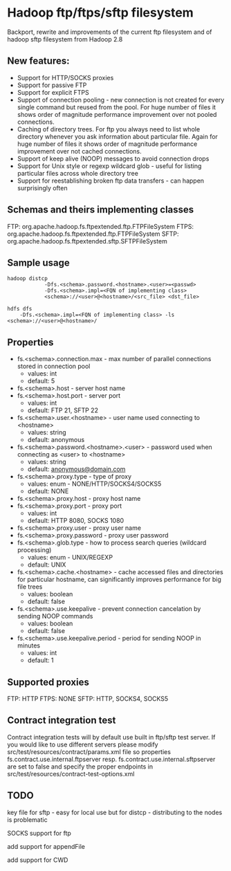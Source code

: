 <!---
Licensed under the Apache License, Version 2.0 (the "License");
you may not use this file except in compliance with the License.
You may obtain a copy of the License at

 http://www.apache.org/licenses/LICENSE-2.0

Unless required by applicable law or agreed to in writing, software
distributed under the License is distributed on an "AS IS" BASIS,
WITHOUT WARRANTIES OR CONDITIONS OF ANY KIND, either express or implied.
See the License for the specific language governing permissions and
limitations under the License. See accompanying LICENSE file.
-->

Hadoop ftp/ftps/sftp filesystem
======================

Backport, rewrite and improvements of the current ftp filesystem and of hadoop sftp filesystem from Hadoop 2.8

New features:
-----
* Support for HTTP/SOCKS proxies
* Support for passive FTP
* Support for explicit FTPS
* Support of connection pooling - new connection is not created for every single command but reused from the pool.
For huge number of files it shows order of magnitude performance improvement over not pooled connections.
* Caching of directory trees. For ftp you always need to list whole directory whenever you ask information about particular file.
Again for huge number of files it shows order of magnitude performance improvement over not cached connections.
* Support of keep alive (NOOP) messages to avoid connection drops
* Support for Unix style or regexp wildcard glob - useful for listing particular files across whole directory tree
* Support for reestablishing broken ftp data transfers - can happen surprisingly often

Schemas and theirs implementing classes
-------
FTP: org.apache.hadoop.fs.ftpextended.ftp.FTPFileSystem
FTPS: org.apache.hadoop.fs.ftpextended.ftp.FTPFileSystem
SFTP: org.apache.hadoop.fs.ftpextended.sftp.SFTPFileSystem

Sample usage
-----
```
hadoop distcp
            -Dfs.<schema>.password.<hostname>.<user>=<passwd>
            -Dfs.<schema>.impl=<FQN of implementing class>
            <schema>://<user>@<hostname>/<src_file> <dst_file>

hdfs dfs
    -Dfs.<schema>.impl=<FQN of implementing class> -ls  <schema>://<user>@<hostname>/
```



Properties
-----
* fs.\<schema\>.connection.max - max number of parallel connections stored in connection pool
    * values: int
    * default: 5
* fs.\<schema\>.host - server host name
* fs.\<schema\>.host.port - server port
    * values: int
    * default: FTP 21, SFTP 22
* fs.\<schema\>.user.\<hostname\> - user name used connecting to \<hostname\>
    * values: string
    * default: anonymous
* fs.\<schema\>.password.\<hostname\>.\<user\> - password used when connecting as \<user\> to \<hostname\>
    * values: string
    * default: anonymous@domain.com
* fs.\<schema\>.proxy.type - type of proxy
    * values: enum - NONE/HTTP/SOCKS4/SOCKS5
    * default: NONE
* fs.\<schema\>.proxy.host - proxy host name
* fs.\<schema\>.proxy.port - proxy port
    * values: int
    * default: HTTP 8080, SOCKS 1080
* fs.\<schema\>.proxy.user - proxy user name
* fs.\<schema\>.proxy.password - proxy user password
* fs.\<schema\>.glob.type - how to process search queries (wildcard processing)
    * values: enum - UNIX/REGEXP
    * default: UNIX
* fs.\<schema\>.cache.\<hostname\> - cache accessed files and directories for particular hostname, can significantly improves performance for big file trees
    * values: boolean
    * default: false
* fs.\<schema\>.use.keepalive - prevent connection cancelation by sending NOOP commands
    * values: boolean
    * default: false
* fs.\<schema\>.use.keepalive.period - period for sending NOOP in minutes
    * values: int
    * default: 1

Supported proxies
-----------------
FTP: HTTP
FTPS: NONE
SFTP: HTTP, SOCKS4, SOCKS5

Contract integration test
-------------------------
Contract integration tests will by default use built in ftp/sftp test server. If you would like to use different servers please modify src/test/resources/contract/params.xml file so properties fs.contract.use.internal.ftpserver resp. fs.contract.use.internal.sftpserver are set to false and specify the proper endpoints in src/test/resources/contract-test-options.xml


TODO
----
key file for sftp  - easy for local use but for distcp - distributing to the nodes is problematic

SOCKS support for ftp

add support for appendFile

add support for CWD

